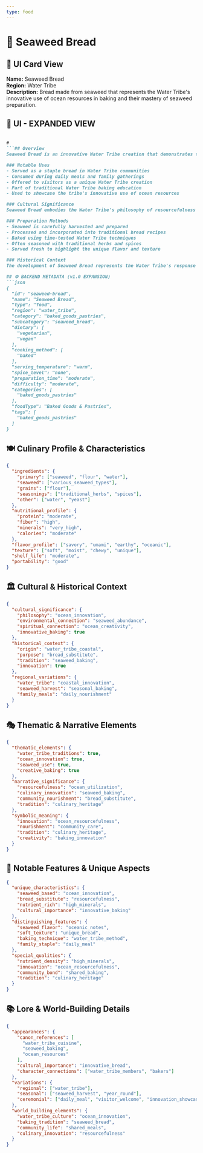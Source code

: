 ```yaml
---
type: food
---
```


# 🍞 Seaweed Bread

## 🎴 UI Card View

**Name:** Seaweed Bread  
**Region:** Water Tribe  
**Description:** Bread made from seaweed that represents the Water Tribe's innovative use of ocean resources in baking and their mastery of seaweed preparation.

## 📖 UI - EXPANDED VIEW

```md

#
```## Overview
Seaweed Bread is an innovative Water Tribe creation that demonstrates the tribe's exceptional skill in utilizing ocean resources and their ability to adapt traditional baking techniques to their environment. This bread represents the Water Tribe's practical wisdom and their understanding that the ocean provides not just fish and meat, but also ingredients that can be used in creative ways. The dish embodies their philosophy that every ocean resource has value and can be transformed into something nourishing and culturally significant.

### Notable Uses
- Served as a staple bread in Water Tribe communities
- Consumed during daily meals and family gatherings
- Offered to visitors as a unique Water Tribe creation
- Part of traditional Water Tribe baking education
- Used to showcase the tribe's innovative use of ocean resources

### Cultural Significance
Seaweed Bread embodies the Water Tribe's philosophy of resourcefulness and their deep appreciation for the ocean's bounty. The transformation of seaweed into bread represents their understanding that innovation and tradition can work together to create something both practical and culturally meaningful. The dish reflects their belief that the ocean provides everything they need, if they have the wisdom to use it creatively.

### Preparation Methods
- Seaweed is carefully harvested and prepared
- Processed and incorporated into traditional bread recipes
- Baked using time-tested Water Tribe techniques
- Often seasoned with traditional herbs and spices
- Served fresh to highlight the unique flavor and texture

### Historical Context
The development of Seaweed Bread represents the Water Tribe's response to the challenge of creating traditional bread in an environment where traditional grains were scarce. This innovative approach demonstrates their practical wisdom and their ability to adapt traditional cooking methods to make use of abundant ocean resources. The tradition continues to be a testament to the tribe's creativity and their deep connection to the ocean.

## ⚙️ BACKEND METADATA (v1.0 EXPANSION)
```json
{
  "id": "seaweed-bread",
  "name": "Seaweed Bread",
  "type": "food",
  "region": "water_tribe",
  "category": "baked_goods_pastries",
  "subcategory": "seaweed_bread",
  "dietary": [
    "vegetarian",
    "vegan"
  ],
  "cooking_method": [
    "baked"
  ],
  "serving_temperature": "warm",
  "spice_level": "none",
  "preparation_time": "moderate",
  "difficulty": "moderate",
  "categories": [
    "baked_goods_pastries"
  ],
  "foodType": "Baked Goods & Pastries",
  "tags": [
    "baked_goods_pastries"
  ]
}
```

## 🍽️ Culinary Profile & Characteristics
```json
{
  "ingredients": {
    "primary": ["seaweed", "flour", "water"],
    "seaweed": ["various_seaweed_types"],
    "grains": ["flour"],
    "seasonings": ["traditional_herbs", "spices"],
    "other": ["water", "yeast"]
  },
  "nutritional_profile": {
    "protein": "moderate",
    "fiber": "high",
    "minerals": "very_high",
    "calories": "moderate"
  },
  "flavor_profile": ["savory", "umami", "earthy", "oceanic"],
  "texture": ["soft", "moist", "chewy", "unique"],
  "shelf_life": "moderate",
  "portability": "good"
}
```

## 🏛️ Cultural & Historical Context
```json
{
  "cultural_significance": {
    "philosophy": "ocean_innovation",
    "environmental_connection": "seaweed_abundance",
    "spiritual_connection": "ocean_creativity",
    "innovative_baking": true
  },
  "historical_context": {
    "origin": "water_tribe_coastal",
    "purpose": "bread_substitute",
    "tradition": "seaweed_baking",
    "innovation": true
  },
  "regional_variations": {
    "water_tribe": "coastal_innovation",
    "seaweed_harvest": "seasonal_baking",
    "family_meals": "daily_nourishment"
  }
}
```

## 🎭 Thematic & Narrative Elements
```json
{
  "thematic_elements": {
    "water_tribe_traditions": true,
    "ocean_innovation": true,
    "seaweed_use": true,
    "creative_baking": true
  },
  "narrative_significance": {
    "resourcefulness": "ocean_utilization",
    "culinary_innovation": "seaweed_baking",
    "community_nourishment": "bread_substitute",
    "tradition": "culinary_heritage"
  },
  "symbolic_meaning": {
    "innovation": "ocean_resourcefulness",
    "nourishment": "community_care",
    "tradition": "culinary_heritage",
    "creativity": "baking_innovation"
  }
}
```

## 🌟 Notable Features & Unique Aspects
```json
{
  "unique_characteristics": {
    "seaweed_based": "ocean_innovation",
    "bread_substitute": "resourcefulness",
    "nutrient_rich": "high_minerals",
    "cultural_importance": "innovative_baking"
  },
  "distinguishing_features": {
    "seaweed_flavor": "oceanic_notes",
    "soft_texture": "unique_bread",
    "baking_technique": "water_tribe_method",
    "family_staple": "daily_meal"
  },
  "special_qualities": {
    "nutrient_density": "high_minerals",
    "innovation": "ocean_resourcefulness",
    "community_bond": "shared_baking",
    "tradition": "culinary_heritage"
  }
}
```

## 📚 Lore & World-Building Details
```json
{
  "appearances": {
    "canon_references": [
      "water_tribe_cuisine",
      "seaweed_baking",
      "ocean_resources"
    ],
    "cultural_importance": "innovative_bread",
    "character_connections": ["water_tribe_members", "bakers"]
  },
  "variations": {
    "regional": ["water_tribe"],
    "seasonal": ["seaweed_harvest", "year_round"],
    "ceremonial": ["daily_meal", "visitor_welcome", "innovation_showcase"]
  },
  "world_building_elements": {
    "water_tribe_culture": "ocean_innovation",
    "baking_tradition": "seaweed_bread",
    "community_life": "shared_meals",
    "culinary_innovation": "resourcefulness"
  }
}
```
